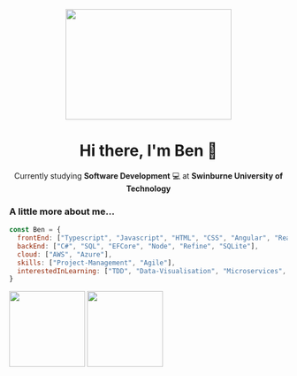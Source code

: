 
  
<div align="center">  
<img src="https://media.giphy.com/media/111ebonMs90YLu/giphy.gif" width="300" height="200">
<h1>Hi there, I'm Ben 👋 </h1>

  
Currently studying **Software Development** 💻 at **Swinburne University of Technology**
  
</div> 

<div align="left">
  
  
### A little more about me...  
  

```javascript
const Ben = {
  frontEnd: ["Typescript", "Javascript", "HTML", "CSS", "Angular", "React"],
  backEnd: ["C#", "SQL", "EFCore", "Node", "Refine", "SQLite"],
  cloud: ["AWS", "Azure"],
  skills: ["Project-Management", "Agile"],
  interestedInLearning: ["TDD", "Data-Visualisation", "Microservices", "CI/CD", "Laravel", "Flutter", "PHP"]
}
```
<div>
<img height="137px" src="https://github-readme-stats.vercel.app/api?username=BenGardiner123&hide_title=true&hide_border=true&show_icons=true&include_all_commits=true&count_private=true&line_height=21&text_color=000&icon_color=000&bg_color=0, 517A94&theme=radical" />     <!-- wi*quL3fcV --> <img height="137px" src="https://github-readme-stats.vercel.app/api/top-langs/?username=BenGardiner123&hide=html&hide_title=true&hide_border=true&layout=compact&langs_count=6&exclude_repo=comp426,Redventures-Movie-Quotes&text_color=000&icon_color=fff&bg_color=0, 517A94&theme=radical" />
</div>  


     





